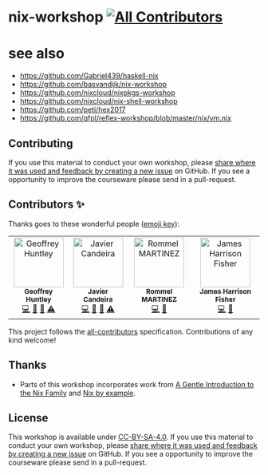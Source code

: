 # nix-workshop [![All Contributors](https://img.shields.io/badge/all_contributors-4-orange.svg?style=flat-square)](#contributors)


# see also
- https://github.com/Gabriel439/haskell-nix
- https://github.com/basvandijk/nix-workshop
- https://github.com/nixcloud/nixpkgs-workshop
- https://github.com/nixcloud/nix-shell-workshop
- https://github.com/peti/hex2017
- https://github.com/qfpl/reflex-workshop/blob/master/nix/vm.nix

## Contributing

If you use this material to conduct your own workshop, please [share where it was used and feedback by creating a new issue](https://github.com/ghuntley/nix-workshop/issues/new/choose) on GitHub. If you see a opportunity to improve the courseware please send in a pull-request.

## Contributors ✨

Thanks goes to these wonderful people ([emoji key](https://allcontributors.org/docs/en/emoji-key)):

<!-- ALL-CONTRIBUTORS-LIST:START - Do not remove or modify this section -->
<!-- prettier-ignore -->
<table>
  <tr>
    <td align="center"><a href="https://www.ghuntley.com/now"><img src="https://avatars0.githubusercontent.com/u/127353?v=4" width="100px;" alt="Geoffrey Huntley"/><br /><sub><b>Geoffrey Huntley</b></sub></a><br /><a href="https://github.com/ghuntley/nix-workshop/commits?author=ghuntley" title="Code">💻</a> <a href="https://github.com/ghuntley/nix-workshop/commits?author=ghuntley" title="Documentation">📖</a> <a href="#talk-ghuntley" title="Talks">📢</a> <a href="https://github.com/ghuntley/nix-workshop/commits?author=ghuntley" title="Tests">⚠️</a></td>
    <td align="center"><a href="http://hiperactivo.com/"><img src="https://avatars1.githubusercontent.com/u/91694?v=4" width="100px;" alt="Javier Candeira"/><br /><sub><b>Javier Candeira</b></sub></a><br /><a href="https://github.com/ghuntley/nix-workshop/commits?author=candeira" title="Code">💻</a> <a href="https://github.com/ghuntley/nix-workshop/commits?author=candeira" title="Documentation">📖</a> <a href="#talk-candeira" title="Talks">📢</a> <a href="https://github.com/ghuntley/nix-workshop/commits?author=candeira" title="Tests">⚠️</a></td>
    <td align="center"><a href="https://ebzzry.io"><img src="https://avatars3.githubusercontent.com/u/7875?v=4" width="100px;" alt="Rommel MARTINEZ"/><br /><sub><b>Rommel MARTINEZ</b></sub></a><br /><a href="https://github.com/ghuntley/nix-workshop/commits?author=ebzzry" title="Code">💻</a> <a href="https://github.com/ghuntley/nix-workshop/commits?author=ebzzry" title="Documentation">📖</a></td>
    <td align="center"><a href="https://jameshfisher.com"><img src="https://avatars2.githubusercontent.com/u/166966?v=4" width="100px;" alt="James Harrison Fisher"/><br /><sub><b>James Harrison Fisher</b></sub></a><br /><a href="https://github.com/ghuntley/nix-workshop/commits?author=jameshfisher" title="Code">💻</a> <a href="https://github.com/ghuntley/nix-workshop/commits?author=jameshfisher" title="Documentation">📖</a></td>
  </tr>
</table>

<!-- ALL-CONTRIBUTORS-LIST:END -->

This project follows the [all-contributors](https://github.com/all-contributors/all-contributors) specification. Contributions of any kind welcome!

## Thanks
- Parts of this workshop incorporates work from [A Gentle Introduction to the Nix Family](https://ebzzry.io/en/nix/) and [Nix by example](https://jameshfisher.com/2014/09/28/nix-by-example/).

## License

This workshop is available under [CC-BY-SA-4.0](LICENSE.md). If you use this material to conduct your own workshop, please [share where it was used and feedback by creating a new issue](https://github.com/ghuntley/nix-workshop/issues/new/choose) on GitHub. If you see a opportunity to improve the courseware please send in a pull-request.

